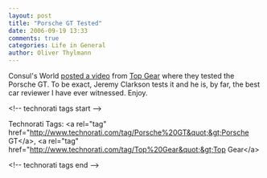 ```yaml
---
layout: post
title: "Porsche GT Tested"
date: 2006-09-19 13:33
comments: true
categories: Life in General
author: Oliver Thylmann
---
```






Consul's World [posted a video](http://consul.blogg.de/eintrag.php?id=315) from [Top Gear](http://www.bbc.co.uk/topgear/) where they tested the Porsche GT. To be exact, Jeremy Clarkson tests it and he is, by far, the best car reviewer I have ever witnessed. Enjoy.

&lt;!-- technorati tags start --&gt;

Technorati Tags: &lt;a rel=&quot;tag&quot; href=&quot;http://www.technorati.com/tag/Porsche%20GT&quot;&gt;Porsche GT&lt;/a&gt;, &lt;a rel=&quot;tag&quot; href=&quot;http://www.technorati.com/tag/Top%20Gear&quot;&gt;Top Gear&lt;/a&gt;

&lt;!-- technorati tags end --&gt;


